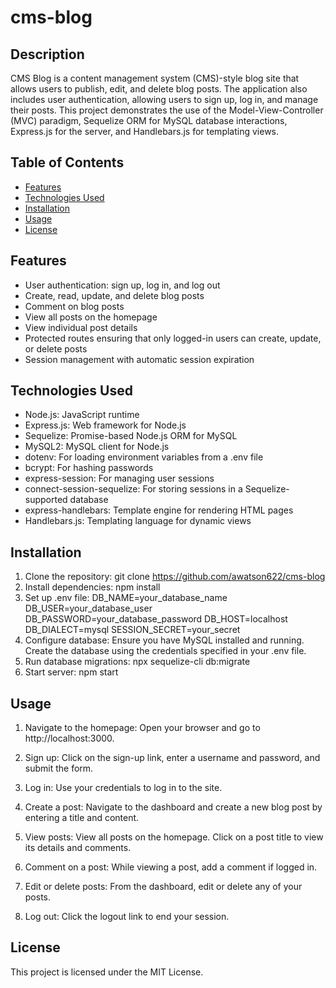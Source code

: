 # cms-blog

## Description

CMS Blog is a content management system (CMS)-style blog site that allows users to publish, edit, and delete blog posts. The application also includes user authentication, allowing users to sign up, log in, and manage their posts. This project demonstrates the use of the Model-View-Controller (MVC) paradigm, Sequelize ORM for MySQL database interactions, Express.js for the server, and Handlebars.js for templating views.

## Table of Contents

- [Features](#features)
- [Technologies Used](#technologiesUsed)
- [Installation](#installation)
- [Usage](#usage)
- [License](#license)

## Features
- User authentication: sign up, log in, and log out
- Create, read, update, and delete blog posts
- Comment on blog posts
- View all posts on the homepage
- View individual post details
- Protected routes ensuring that only logged-in users can create, update, or delete posts
- Session management with automatic session expiration

## Technologies Used

- Node.js: JavaScript runtime
- Express.js: Web framework for Node.js
- Sequelize: Promise-based Node.js ORM for MySQL
- MySQL2: MySQL client for Node.js
- dotenv: For loading environment variables from a .env file
- bcrypt: For hashing passwords
- express-session: For managing user sessions
- connect-session-sequelize: For storing sessions in a Sequelize-supported database
- express-handlebars: Template engine for rendering HTML pages
- Handlebars.js: Templating language for dynamic views


## Installation 
1. Clone the repository: git clone https://github.com/awatson622/cms-blog
2. Install dependencies: npm install
3. Set up .env file:
DB_NAME=your_database_name
DB_USER=your_database_user
DB_PASSWORD=your_database_password
DB_HOST=localhost
DB_DIALECT=mysql
SESSION_SECRET=your_secret
4. Configure database: Ensure you have MySQL installed and running. Create the database using the credentials specified in your .env file.
5. Run database migrations: npx sequelize-cli db:migrate
6. Start server: npm start

## Usage
1. Navigate to the homepage:
  Open your browser and go to http://localhost:3000.
  
2. Sign up:
  Click on the sign-up link, enter a username and password, and submit the form.

4. Log in:
  Use your credentials to log in to the site.

6. Create a post:
  Navigate to the dashboard and create a new blog post by entering a title and content.

8. View posts:
  View all posts on the homepage. Click on a post title to view its details and comments.

9. Comment on a post:
  While viewing a post, add a comment if logged in.

10. Edit or delete posts:
  From the dashboard, edit or delete any of your posts.

11. Log out:
  Click the logout link to end your session.

## License
This project is licensed under the MIT License.
